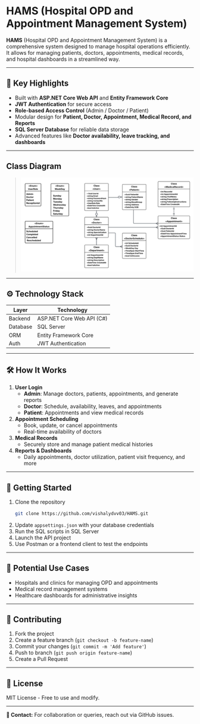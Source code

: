 # HAMS (Hospital OPD and Appointment Management System)

**HAMS** (Hospital OPD and Appointment Management System) is a comprehensive system designed to manage hospital operations efficiently. It allows for managing patients, doctors, appointments, medical records, and hospital dashboards in a streamlined way.

---

## 🎯 Key Highlights

- Built with **ASP.NET Core Web API** and **Entity Framework Core**
- **JWT Authentication** for secure access
- **Role-based Access Control** (Admin / Doctor / Patient)
- Modular design for **Patient, Doctor, Appointment, Medical Record, and Reports**
- **SQL Server Database** for reliable data storage
- Advanced features like **Doctor availability, leave tracking, and dashboards**

---
## Class Diagram
> ![HAMS Class Diagram](./docs/HAMS_ClassDiagram.png)


---

## ⚙️ Technology Stack

| Layer        | Technology |
|--------------|------------|
| Backend      | ASP.NET Core Web API (C#) |
| Database     | SQL Server |
| ORM          | Entity Framework Core |
| Auth         | JWT Authentication |

---

## 🛠 How It Works

1. **User Login**
   - **Admin**: Manage doctors, patients, appointments, and generate reports
   - **Doctor**: Schedule, availability, leaves, and appointments
   - **Patient**: Appointments and view medical records
2. **Appointment Scheduling**
   - Book, update, or cancel appointments
   - Real-time availability of doctors
3. **Medical Records**
   - Securely store and manage patient medical histories
4. **Reports & Dashboards**
   - Daily appointments, doctor utilization, patient visit frequency, and more

---

## 🚀 Getting Started

1. Clone the repository
   ```bash
   git clone https://github.com/vishalydvv03/HAMS.git
2. Update `appsettings.json` with your database credentials
3. Run the SQL scripts in SQL Server
4. Launch the API project
5. Use Postman or a frontend client to test the endpoints

---

## 📌 Potential Use Cases

- Hospitals and clinics for managing OPD and appointments
- Medical record management systems
- Healthcare dashboards for administrative insights

---

## 🤝 Contributing

1. Fork the project
2. Create a feature branch (`git checkout -b feature-name`)
3. Commit your changes (`git commit -m 'Add feature'`)
4. Push to branch (`git push origin feature-name`)
5. Create a Pull Request

---

## 📜 License

MIT License - Free to use and modify.

---

**📧 Contact:** For collaboration or queries, reach out via GitHub issues.

